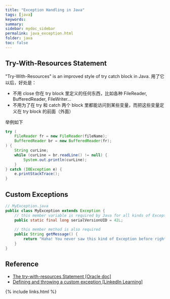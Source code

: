 ```yaml
---
title: "Exception Handling in Java"
tags: [java]
keywords:
summary:
sidebar: mydoc_sidebar
permalink: java_exception.html
folder: java
toc: false
---
```


## Try-With-Resources Statement
"Try-With-Resources" is an improved style of try catch block in Java. 用了它以后，好处是：
* 不用 close 你在 try block 里定义的任何东西，比如各种 FileReader, BufferedReader, FileWriter...
* 不用为了在 try 和 catch 两个 block 里都能访问到某些变量，而把这些变量定义在 try block 的前面（外面）

举例如下
```java
try (
    FileReader fr = new FileReader(fileName);
    BufferedReader br = new BufferedReader(fr);
) {
    String curLine;
    while (curLine = br.readLine() != null) {
        System.out.println(curLine);
    }
} catch (IOException e) {
    e.printStackTrace();
}
```

## Custom Exceptions
```java
// MyException.java
public class MyException extends Exception {
    // this member variable is required by Java for all kinds of Exceptions
    public static final long serialVersionUID = 42L;
    
    // this member method is also required
    public String getMessage() {
        return "Haha! You never saw this kind of Exception before right?";
    }
}
```



## Reference
* [The try-with-resources Statement [Oracle doc]](https://docs.oracle.com/javase/tutorial/essential/exceptions/tryResourceClose.html)
* [Defining and throwing a custom exception [LinkedIn Learning]](https://www.linkedin.com/learning/advanced-java-programming/defining-and-throwing-a-custom-exception)

{% include links.html %}
